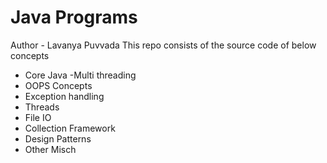 # Java Programs
Author - Lavanya Puvvada
This repo consists of the source code of 
below concepts

- Core Java
-Multi threading
- OOPS Concepts
- Exception handling
- Threads
- File IO
- Collection Framework
- Design Patterns
- Other Misch

